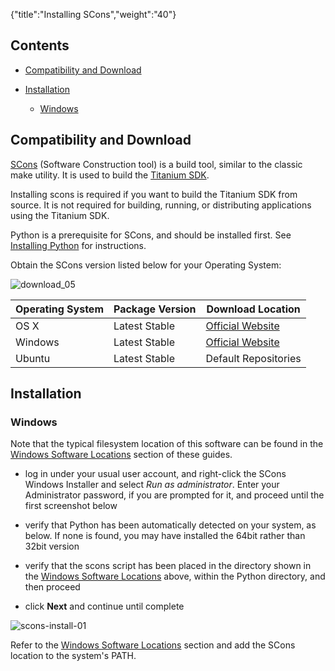 {"title":"Installing SCons","weight":"40"}

## Contents

* [Compatibility and Download](#compatibility-and-download)

* [Installation](#installation)

    * [Windows](#windows)

## Compatibility and Download

[SCons](http://en.wikipedia.org/wiki/SCons) (Software Construction tool) is a build tool, similar to the classic make utility. It is used to build the [Titanium SDK](https://github.com/appcelerator/titanium_mobile).

Installing scons is required if you want to build the Titanium SDK from source. It is not required for building, running, or distributing applications using the Titanium SDK.

Python is a prerequisite for SCons, and should be installed first. See [Installing Python](/docs/appc/Titanium_SDK/Titanium_SDK_Getting_Started/Installation_and_Configuration/Installing_Titanium_Advanced_Tools/Installing_Python/) for instructions.

Obtain the SCons version listed below for your Operating System:

![download_05](/Images/appc/download/attachments/29004836/download_05.png)

| Operating System | Package Version | Download Location |
| --- | --- | --- |
| OS X | Latest Stable | [Official Website](http://scons.org/pages/download.html) |
| Windows | Latest Stable | [Official Website](http://scons.org/pages/download.html) |
| Ubuntu | Latest Stable | Default Repositories |

## Installation

### Windows

Note that the typical filesystem location of this software can be found in the [Windows Software Locations](/docs/appc/Titanium_SDK/Titanium_SDK_Getting_Started/Installation_and_Configuration/Software_Locations_and_Environment_Variables/#windows-software-locations) section of these guides.

* log in under your usual user account, and right-click the SCons Windows Installer and select _Run as administrator_. Enter your Administrator password, if you are prompted for it, and proceed until the first screenshot below

* verify that Python has been automatically detected on your system, as below. If none is found, you may have installed the 64bit rather than 32bit version

* verify that the scons script has been placed in the directory shown in the [Windows Software Locations](/docs/appc/Titanium_SDK/Titanium_SDK_Getting_Started/Installation_and_Configuration/Software_Locations_and_Environment_Variables/#windows-software-locations) above, within the Python directory, and then proceed

* click **Next** and continue until complete

![scons-install-01](/Images/appc/download/attachments/29004846/scons-install-01.png)

Refer to the [Windows Software Locations](/docs/appc/Titanium_SDK/Titanium_SDK_Getting_Started/Installation_and_Configuration/Software_Locations_and_Environment_Variables/#windows-software-locations) section and add the SCons location to the system's PATH.
